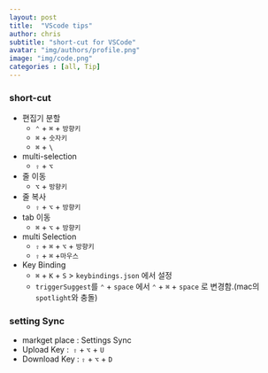 ```yaml
---
layout: post
title:  "VScode tips"
author: chris
subtitle: "short-cut for VSCode"
avatar: "img/authors/profile.png"
image: "img/code.png"
categories : [all, Tip]
---
```


### short-cut
- 편집기 분할
  - `⌃` + `⌘` +  `방향키`
  - `⌘` + `숫자키`
  - `⌘` + `\`
- multi-selection
  - `⇧` + `⌥`
- 줄 이동
  - `⌥` + `방향키`
- 줄 복사
  - `⇧` + `⌥` + `방향키`
- tab 이동
  - `⌘` + `⌥` + `방향키`
- multi Selection
  - `⇧` + `⌘` + `⌥` + `방향키`
  - `⇧` + `⌘` +`마우스`
- Key Binding
  - `⌘` + `K` + `S` > `keybindings.json` 에서 설정
  - `triggerSuggest`를 `⌃` + `space` 에서 `⌃` + `⌘` + `space` 로 변경함.(mac의 `spotlight`와 충돌)

### setting Sync
- markget place : Settings Sync
- Upload Key :  `⇧` + `⌥` + `U`
- Download Key : `⇧` + `⌥` + `D`